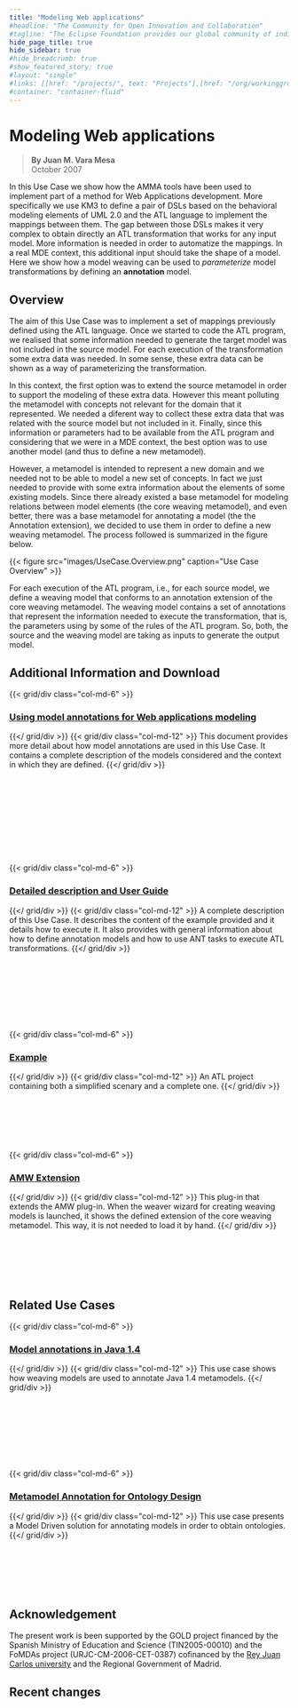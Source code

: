 ```yaml
---
title: "Modeling Web applications"
#headline: "The Community for Open Innovation and Collaboration"
#tagline: "The Eclipse Foundation provides our global community of individuals and organizations with a mature, scalable, and business-friendly environment for open source software collaboration and innovation."
hide_page_title: true
hide_sidebar: true
#hide_breadcrumb: true
#show_featured_story: true
#layout: "single"
#links: [[href: "/projects/", text: "Projects"],[href: "/org/workinggroups/", text: "Working Group"],[href: "/membership/", text: "Members"],[href: "/org/value", text: "Business Value"]]
#container: "container-fluid"
---
```


# Modeling Web applications

> **By Juan M. Vara Mesa** \
> October 2007



In this Use Case we show how the AMMA tools have been used to implement part of a method for Web Applications development. More specifically we use KM3 to define a pair of DSLs based on the behavioral modeling elements of UML 2.0 and the ATL language to implement the mappings between them. The gap between those DSLs makes it very complex to obtain directly an ATL transformation that works for any input model. More information is needed in order to automatize the mappings. In a real MDE context, this additional input should take the shape of a model. Here we show how a model weaving can be used to *parameterize* model transformations by defining an **annotation** model.

## Overview

The aim of this Use Case was to implement a set of mappings previously defined using the ATL language. Once we started to code the ATL program, we realised that some information needed to generate the target model was not included in the source model. For each execution of the transformation some extra data was needed. In some sense, these extra data can be shown as a way of parameterizing the transformation.

In this context, the first option was to extend the source metamodel in order to support the modeling of these extra data. However this meant polluting the metamodel with concepts not relevant for the domain that it represented. We needed a diferent way to collect these extra data that was related with the source model but not included in it. Finally, since this information or parameters had to be available from the ATL program and considering that we were in a MDE context, the best option was to use another model (and thus to define a new metamodel).

However, a metamodel is intended to represent a new domain and we needed not to be able to model a new set of concepts. In fact we just needed to provide with some extra information about the elements of some existing models. Since there already existed a base metamodel for modeling relations between model elements (the core weaving metamodel), and even better, there was a base metamodel for annotating a model (the the Annotation extension), we decided to use them in order to define a new weaving metamodel. The process followed is summarized in the figure below.

{{< figure src="images/UseCase.Overview.png" caption="Use Case Overview" >}}

For each execution of the ATL program, i.e., for each source model, we define a weaving model that conforms to an annotation extension of the core weaving metamodel. The weaving model contains a set of annotations that represent the information needed to execute the transformation, that is, the parameters using by some of the rules of the ATL program. So, both, the source and the weaving model are taking as inputs to generate the output model.

## Additional Information and Download

{{< grid/div class="col-md-6" >}}
### [Using model annotations for Web applications modeling](description/)
{{</ grid/div >}}
{{< grid/div class="col-md-12" >}}
This document provides more detail about how model annotations are used in this Use Case. It contains a complete description of the models considered and the context in which they are defined.
{{</ grid/div >}}

&nbsp;

&nbsp;

&nbsp;

&nbsp;

&nbsp;

{{< grid/div class="col-md-6" >}}
### [Detailed description and User Guide](resources/User.Guide.pdf)
{{</ grid/div >}}
{{< grid/div class="col-md-12" >}}
A complete description of this Use Case. It describes the content of the example provided and it details how to execute it. It also provides with general information about how to define annotation models and how to use ANT tasks to execute ATL transformations.
{{</ grid/div >}}

&nbsp;

&nbsp;

&nbsp;

&nbsp;

{{< grid/div class="col-md-6" >}}
### [Example](resources/SOD-M.zip)
{{</ grid/div >}}
{{< grid/div class="col-md-12" >}}
An ATL project containing both a simplified scenary and a complete one.
{{</ grid/div >}}

&nbsp;

&nbsp;

&nbsp;

{{< grid/div class="col-md-6" >}}
### [AMW Extension](resources/org.eclipse.gmt.weaver.kybele.EUC.Annotation_1.0.0.zip)
{{</ grid/div >}}
{{< grid/div class="col-md-12" >}}
This plug-in that extends the AMW plug-in. When the weaver wizard for creating weaving models is launched, it shows the defined extension of the core weaving metamodel. This way, it is not needed to load it by hand.
{{</ grid/div >}}

&nbsp;

&nbsp;

&nbsp;

## Related Use Cases

{{< grid/div class="col-md-6" >}}
### [Model annotations in Java 1.4](https://www.eclipse.org/gmt/amw/usecases/annotation/)
{{</ grid/div >}}
{{< grid/div class="col-md-12" >}}
This use case shows how weaving models are used to annotate Java 1.4 metamodels.
{{</ grid/div >}}

&nbsp;

&nbsp;

&nbsp;

&nbsp;

{{< grid/div class="col-md-6" >}}
### [Metamodel Annotation for Ontology Design](https://www.eclipse.org/gmt/amw/usecases/oamusecase/)
{{</ grid/div >}}
{{< grid/div class="col-md-12" >}}
This use case presents a Model Driven solution for annotating models in order to obtain ontologies.
{{</ grid/div >}}

&nbsp;

&nbsp;

&nbsp;

## Acknowledgement

The present work is been supported by the GOLD project financed by the Spanish Ministry of Education and Science (TIN2005-00010) and the FoMDAs project (URJC-CM-2006-CET-0387) cofinanced by the [Rey Juan Carlos university](https://www.urjc.es/) and the Regional Government of Madrid.

## Recent changes
